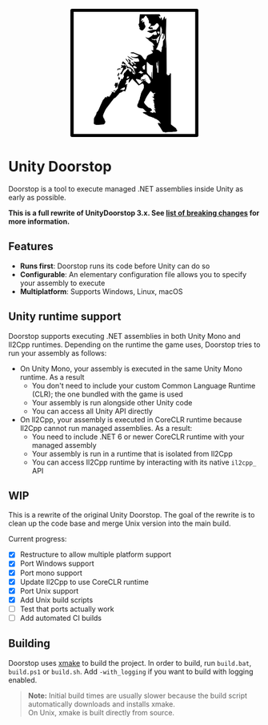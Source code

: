 <p align="center">
  <img height="256" width="256" src="assets/img/icon.png">
</p>

# Unity Doorstop

Doorstop is a tool to execute managed .NET assemblies inside Unity as early as possible.

**This is a full rewrite of UnityDoorstop 3.x. See [list of breaking changes](CHANGES.md) for more information.**

## Features

* **Runs first**: Doorstop runs its code before Unity can do so
* **Configurable**: An elementary configuration file allows you to specify your assembly to execute
* **Multiplatform**: Supports Windows, Linux, macOS

## Unity runtime support

Doorstop supports executing .NET assemblies in both Unity Mono and Il2Cpp runtimes.
Depending on the runtime the game uses, Doorstop tries to run your assembly as follows:

* On Unity Mono, your assembly is executed in the same Unity Mono runtime. As a result
  * You don't need to include your custom Common Language Runtime (CLR); the one bundled with the game is used
  * Your assembly is run alongside other Unity code
  * You can access all Unity API directly
* On Il2Cpp, your assembly is executed in CoreCLR runtime because Il2Cpp cannot run managed assemblies. As a result:
  * You need to include .NET 6 or newer CoreCLR runtime with your managed assembly
  * Your assembly is run in a runtime that is isolated from Il2Cpp
  * You can access Il2Cpp runtime by interacting with its native `il2cpp_` API

## WIP

This is a rewrite of the original Unity Doorstop. The goal of the rewrite is to clean up the code base and merge Unix version into the main build.

Current progress:

* [x] Restructure to allow multiple platform support
* [x] Port Windows support
* [x] Port mono support
* [x] Update Il2Cpp to use CoreCLR runtime 
* [x] Port Unix support
* [x] Add Unix build scripts
* [ ] Test that ports actually work
* [ ] Add automated CI builds

## Building

Doorstop uses [xmake](https://xmake.io/) to build the project. In order to build, run `build.bat`, `build.ps1` or `build.sh`.
Add `-with_logging` if you want to build with logging enabled.

> **Note:** Initial build times are usually slower because the build script automatically downloads and installs xmake.  
> On Unix, xmake is built directly from source.